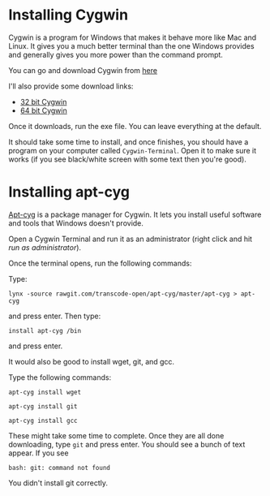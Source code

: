 # Installing Cygwin

Cygwin is a program for Windows that makes it behave
more like Mac and Linux. It gives you a much better
terminal than the one Windows provides and generally
gives you more power than the command prompt.

You can go and download Cygwin from [here](http://cygwin.com/install.html)

I'll also provide some download links:

* [32 bit Cygwin](http://cygwin.com/setup-x86.exe)
* [64 bit Cygwin](http://cygwin.com/setup-x86_64.exe)

Once it downloads, run the exe file. You can leave everything at the default.

It should take some time to install, and once finishes, you should
have a program on your computer called `Cygwin-Terminal`. Open it to
make sure it works (if you see black/white screen with some text then you're good).

# Installing apt-cyg

[Apt-cyg](https://github.com/transcode-open/apt-cyg) is a package manager for Cygwin. 
It lets you install useful software and tools that Windows doesn't provide.

Open a Cygwin Terminal and run it as an administrator (right click and hit *run
as administrator*).

Once the terminal opens, run the following commands:

Type:

```
lynx -source rawgit.com/transcode-open/apt-cyg/master/apt-cyg > apt-cyg
```
and press enter. Then type:

```
install apt-cyg /bin
```
and press enter.

It would also be good to install wget, git, and gcc.

Type the following commands:

```
apt-cyg install wget
```
```
apt-cyg install git
```
```
apt-cyg install gcc
```

These might take some time to complete. Once they are all done downloading,
type `git` and press enter. You should see a bunch of text appear. If you see

```
bash: git: command not found
```

You didn't install git correctly.
